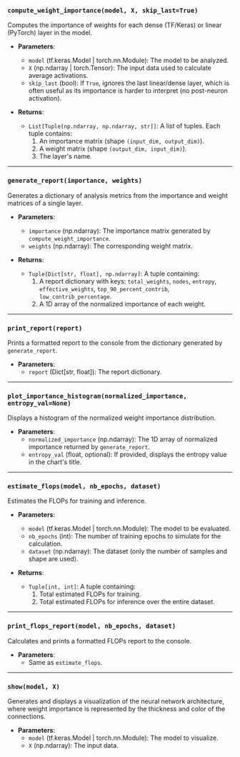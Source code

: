 ### `compute_weight_importance(model, X, skip_last=True)`

Computes the importance of weights for each dense (TF/Keras) or linear (PyTorch) layer in the model.

-   **Parameters**:
    -   `model` (tf.keras.Model | torch.nn.Module): The model to be analyzed.
    -   `X` (np.ndarray | torch.Tensor): The input data used to calculate average activations.
    -   `skip_last` (bool): If `True`, ignores the last linear/dense layer, which is often useful as its importance is harder to interpret (no post-neuron activation).

-   **Returns**:
    -   `List[Tuple[np.ndarray, np.ndarray, str]]`: A list of tuples. Each tuple contains:
        1.  An importance matrix (shape `(input_dim, output_dim)`).
        2.  A weight matrix (shape `(output_dim, input_dim)`).
        3.  The layer's name.

---

### `generate_report(importance, weights)`

Generates a dictionary of analysis metrics from the importance and weight matrices of a single layer.

-   **Parameters**:
    -   `importance` (np.ndarray): The importance matrix generated by `compute_weight_importance`.
    -   `weights` (np.ndarray): The corresponding weight matrix.

-   **Returns**:
    -   `Tuple[Dict[str, float], np.ndarray]`: A tuple containing:
        1.  A report dictionary with keys: `total_weights`, `nodes`, `entropy`, `effective_weights`, `top_90_percent_contrib`, `low_contrib_percentage`.
        2.  A 1D array of the normalized importance of each weight.

---

### `print_report(report)`

Prints a formatted report to the console from the dictionary generated by `generate_report`.

-   **Parameters**:
    -   `report` (Dict[str, float]): The report dictionary.

---

### `plot_importance_histogram(normalized_importance, entropy_val=None)`

Displays a histogram of the normalized weight importance distribution.

-   **Parameters**:
    -   `normalized_importance` (np.ndarray): The 1D array of normalized importance returned by `generate_report`.
    -   `entropy_val` (float, optional): If provided, displays the entropy value in the chart's title.

---

### `estimate_flops(model, nb_epochs, dataset)`

Estimates the FLOPs for training and inference.

-   **Parameters**:
    -   `model` (tf.keras.Model | torch.nn.Module): The model to be evaluated.
    -   `nb_epochs` (int): The number of training epochs to simulate for the calculation.
    -   `dataset` (np.ndarray): The dataset (only the number of samples and shape are used).

-   **Returns**:
    -   `Tuple[int, int]`: A tuple containing:
        1.  Total estimated FLOPs for training.
        2.  Total estimated FLOPs for inference over the entire dataset.

---

### `print_flops_report(model, nb_epochs, dataset)`

Calculates and prints a formatted FLOPs report to the console.

-   **Parameters**:
    -   Same as `estimate_flops`.

---

### `show(model, X)`

Generates and displays a visualization of the neural network architecture, where weight importance is represented by the thickness and color of the connections.

-   **Parameters**:
    -   `model` (tf.keras.Model | torch.nn.Module): The model to visualize.
    -   `X` (np.ndarray): The input data.